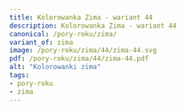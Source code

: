 ```yaml
---
title: Kolorowanka Zima - wariant 44
description: Kolorowanka Zima - wariant 44
canonical: /pory-roku/zima/
variant_of: zima
image: /pory-roku/zima/44/zima-44.svg
pdf: /pory-roku/zima/44/zima-44.pdf
alt: "Kolorowanki zima"
tags:
- pory-roku
- zima
---
```

